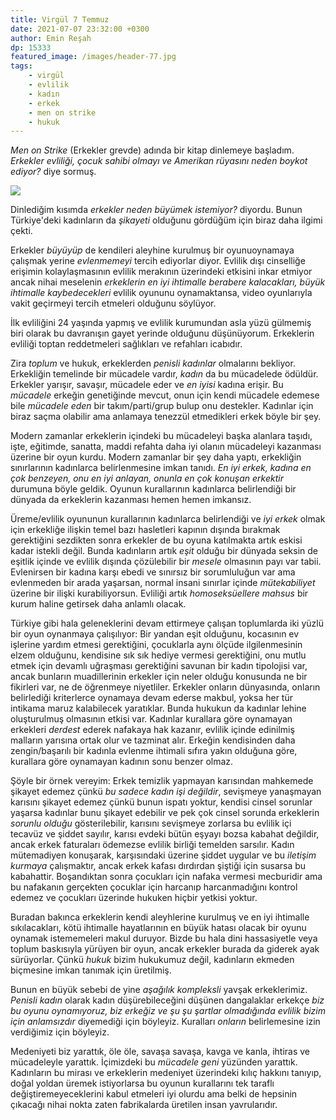 ```yaml
---
title: Virgül 7 Temmuz
date: 2021-07-07 23:32:00 +0300
author: Emin Reşah
dp: 15333
featured_image: /images/header-77.jpg
tags: 
    - virgül
    - evlilik
    - kadın
    - erkek
    - men on strike
    - hukuk
---
```



*Men on Strike* (Erkekler grevde) adında bir kitap dinlemeye başladım. *Erkekler evliliği, çocuk
sahibi olmayı ve Amerikan rüyasını neden boykot ediyor?* diye sormuş.

![](/images/book-covers/men-on-strike.jpg)

Dinlediğim kısımda *erkekler neden büyümek istemiyor?* diyordu. Bunun Türkiye'deki kadınların da
*şikayeti* olduğunu gördüğüm için biraz daha ilgimi çekti. 

Erkekler *büyüyüp* de kendileri aleyhine kurulmuş bir oyunuoynamaya çalışmak yerine *evlenmemeyi*
tercih ediyorlar diyor. Evlilik dışı cinselliğe erişimin kolaylaşmasının evlilik merakının
üzerindeki etkisini inkar etmiyor ancak nihai meselenin *erkeklerin en iyi ihtimalle berabere
kalacakları, büyük ihtimalle kaybedecekleri* evlilik oyununu oynamaktansa, video oyunlarıyla vakit
geçirmeyi tercih etmeleri olduğunu söylüyor.

İlk evliliğini 24 yaşında yapmış ve evlilik kurumundan asla yüzü gülmemiş biri olarak bu davranışın gayet yerinde olduğunu düşünüyorum. Erkeklerin evliliği toptan reddetmeleri sağlıkları ve refahları icabıdır. 

Zira *toplum* ve hukuk, erkeklerden *penisli kadınlar* olmalarını bekliyor. Erkekliğin temelinde bir
mücadele vardır, *kadın* da bu mücadelede ödüldür. Erkekler yarışır, savaşır, mücadele eder ve *en
iyisi* kadına erişir. Bu *mücadele* erkeğin genetiğinde mevcut, onun için kendi mücadele edemese
bile *mücadele eden* bir takım/parti/grup bulup onu destekler. Kadınlar için biraz saçma olabilir
ama anlamaya tenezzül etmedikleri erkek böyle bir şey.

Modern zamanlar erkeklerin içindeki bu mücadeleyi başka alanlara taşıdı, işte, eğitimde,
sanatta, maddi refahta daha iyi olanın mücadeleyi kazanması üzerine bir oyun kurdu. Modern
zamanlar bir şey daha yaptı, erkekliğin sınırlarının kadınlarca belirlenmesine imkan tanıdı. *En iyi
erkek, kadına en çok benzeyen, onu en iyi anlayan, onunla en çok konuşan erkektir* durumuna böyle
geldik. Oyunun kurallarının kadınlarca belirlendiği bir dünyada da erkeklerin kazanması hemen hemen
imkansız. 

Üreme/evlilik oyununun kurallarının kadınlarca belirlendiği ve *iyi erkek* olmak için erkekliğe
ilişkin temel bazı hasletleri kapının dışında bırakmak gerektiğini sezdikten sonra erkekler de bu
oyuna katılmakta artık eskisi kadar istekli değil. Bunda kadınların artık *eşit* olduğu bir
dünyada seksin de eşitlik içinde ve evlilik dışında çözülebilir bir *mesele* olmasının payı var tabii. Evlenirsen bir kadına karşı ebedi ve sınırsız bir sorumluluğun var ama evlenmeden bir arada yaşarsan, normal insani sınırlar içinde *mütekabiliyet* üzerine bir ilişki kurabiliyorsun. Evliliği artık *homoseksüellere mahsus* bir kurum haline getirsek daha anlamlı olacak. 

Türkiye gibi hala geleneklerini devam ettirmeye çalışan toplumlarda iki yüzlü bir oyun
oynanmaya çalışılıyor: Bir yandan eşit olduğunu, kocasının ev işlerine yardım etmesi gerektiğini,
çocuklarla aynı ölçüde ilgilenmesinin elzem olduğunu,
kendisine sık sık hediye vermesi gerektiğini, onu mutlu etmek için devamlı uğraşması gerektiğini
savunan bir kadın tipolojisi var, ancak bunların muadillerinin erkekler için neler olduğu konusunda
ne bir fikirleri var, ne de öğrenmeye niyetliler. Erkekler onların dünyasında, onların belirlediği
kriterlerce oynamaya devam ederse makbul, yoksa her tür intikama maruz kalabilecek yaratıklar. Bunda
hukukun da kadınlar lehine oluşturulmuş olmasının etkisi var. Kadınlar kurallara göre oynamayan erkekleri *derdest* ederek nafakaya hak kazanır, evlilik içinde edinilmiş malların yarısına ortak olur ve tazminat alır. Erkeğin kendisinden daha zengin/başarılı bir kadınla evlenme ihtimali sıfıra yakın olduğuna göre, kurallara göre oynamayan kadının sonu benzer olmaz.

Şöyle bir örnek vereyim: Erkek temizlik yapmayan karısından mahkemede şikayet edemez çünkü *bu
sadece kadın işi değildir*, sevişmeye yanaşmayan karısını şikayet edemez çünkü bunun ispatı yoktur,
kendisi cinsel sorunlar yaşarsa kadınlar bunu şikayet edebilir ve pek çok cinsel sorunda erkeklerin
*sorunlu olduğu* gösterilebilir,
karısını sevişmeye zorlarsa bu evlilik içi tecavüz ve şiddet sayılır, karısı evdeki bütün eşyayı
bozsa kabahat değildir, ancak erkek faturaları ödemezse evlilik birliği temelden sarsılır. Kadın
mütemadiyen konuşarak, karşısındaki üzerine şiddet uygular ve bu *iletişim kurmaya* çalışmaktır,
ancak erkek kafası dırdırdan şiştiği için susarsa bu kabahattir. Boşandıktan sonra çocukları için
nafaka vermesi mecburidir ama bu nafakanın gerçekten çocuklar için harcanıp harcanmadığını kontrol
edemez ve çocukları üzerinde hukuken hiçbir yetkisi yoktur.

Buradan bakınca erkeklerin kendi aleyhlerine kurulmuş ve en iyi ihtimalle sıkılacakları, kötü ihtimalle hayatlarının en büyük hatası olacak bir oyunu oynamak
istememeleri makul duruyor. Bizde bu hala dini hassasiyetle veya toplum baskısıyla yürüyen bir oyun,
ancak erkekler burada da giderek ayak sürüyorlar. Çünkü *hukuk* bizim hukukumuz değil, kadınların
ekmeden biçmesine imkan tanımak için üretilmiş. 

Bunun en büyük sebebi de yine *aşağılık kompleksli* yavşak erkeklerimiz. *Penisli kadın* olarak kadın düşürebileceğini düşünen dangalaklar erkekçe *biz bu oyunu oynamıyoruz, biz erkeğiz ve
şu şu şartlar olmadığında evlilik bizim için anlamsızdır* diyemediği için böyleyiz.
Kuralları *onların* belirlemesine izin verdiğimiz için böyleyiz. 

Medeniyeti biz yarattık, öle öle, savaşa savaşa, kavga ve kanla, ihtiras ve mücadeleyle yarattık.
İçimizdeki bu *mücadele geni* yüzünden yarattık. 
Kadınların bu mirası ve erkeklerin medeniyet üzerindeki kılıç hakkını tanıyıp, doğal yoldan üremek istiyorlarsa bu oyunun kurallarını tek taraflı değiştiremeyeceklerini kabul etmeleri iyi olurdu ama belki de hepsinin çıkacağı nihai nokta zaten fabrikalarda üretilen insan yavrularıdır. 

